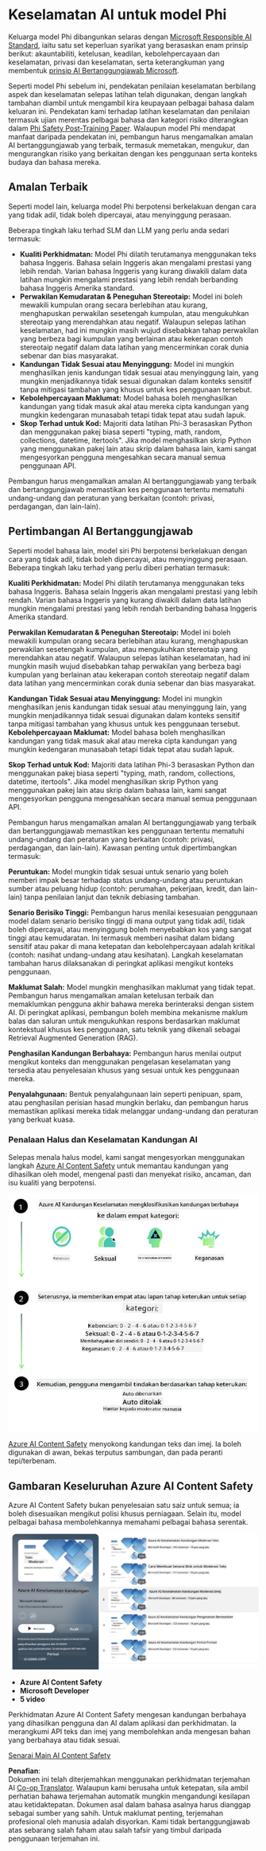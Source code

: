 <!--
CO_OP_TRANSLATOR_METADATA:
{
  "original_hash": "c8273672cc57df2be675407a1383aaf0",
  "translation_date": "2025-07-16T17:51:10+00:00",
  "source_file": "md/01.Introduction/01/01.AISafety.md",
  "language_code": "ms"
}
-->
# Keselamatan AI untuk model Phi  
Keluarga model Phi dibangunkan selaras dengan [Microsoft Responsible AI Standard](https://query.prod.cms.rt.microsoft.com/cms/api/am/binary/RE5cmFl), iaitu satu set keperluan syarikat yang berasaskan enam prinsip berikut: akauntabiliti, ketelusan, keadilan, kebolehpercayaan dan keselamatan, privasi dan keselamatan, serta keterangkuman yang membentuk [prinsip AI Bertanggungjawab Microsoft](https://www.microsoft.com/ai/responsible-ai).

Seperti model Phi sebelum ini, pendekatan penilaian keselamatan berbilang aspek dan keselamatan selepas latihan telah digunakan, dengan langkah tambahan diambil untuk mengambil kira keupayaan pelbagai bahasa dalam keluaran ini. Pendekatan kami terhadap latihan keselamatan dan penilaian termasuk ujian merentas pelbagai bahasa dan kategori risiko diterangkan dalam [Phi Safety Post-Training Paper](https://arxiv.org/abs/2407.13833). Walaupun model Phi mendapat manfaat daripada pendekatan ini, pembangun harus mengamalkan amalan AI bertanggungjawab yang terbaik, termasuk memetakan, mengukur, dan mengurangkan risiko yang berkaitan dengan kes penggunaan serta konteks budaya dan bahasa mereka.

## Amalan Terbaik

Seperti model lain, keluarga model Phi berpotensi berkelakuan dengan cara yang tidak adil, tidak boleh dipercayai, atau menyinggung perasaan.

Beberapa tingkah laku terhad SLM dan LLM yang perlu anda sedari termasuk:

- **Kualiti Perkhidmatan:** Model Phi dilatih terutamanya menggunakan teks bahasa Inggeris. Bahasa selain Inggeris akan mengalami prestasi yang lebih rendah. Varian bahasa Inggeris yang kurang diwakili dalam data latihan mungkin mengalami prestasi yang lebih rendah berbanding bahasa Inggeris Amerika standard.  
- **Perwakilan Kemudaratan & Peneguhan Stereotaip:** Model ini boleh mewakili kumpulan orang secara berlebihan atau kurang, menghapuskan perwakilan sesetengah kumpulan, atau mengukuhkan stereotaip yang merendahkan atau negatif. Walaupun selepas latihan keselamatan, had ini mungkin masih wujud disebabkan tahap perwakilan yang berbeza bagi kumpulan yang berlainan atau kekerapan contoh stereotaip negatif dalam data latihan yang mencerminkan corak dunia sebenar dan bias masyarakat.  
- **Kandungan Tidak Sesuai atau Menyinggung:** Model ini mungkin menghasilkan jenis kandungan tidak sesuai atau menyinggung lain, yang mungkin menjadikannya tidak sesuai digunakan dalam konteks sensitif tanpa mitigasi tambahan yang khusus untuk kes penggunaan tersebut.  
- **Kebolehpercayaan Maklumat:** Model bahasa boleh menghasilkan kandungan yang tidak masuk akal atau mereka cipta kandungan yang mungkin kedengaran munasabah tetapi tidak tepat atau sudah lapuk.  
- **Skop Terhad untuk Kod:** Majoriti data latihan Phi-3 berasaskan Python dan menggunakan pakej biasa seperti "typing, math, random, collections, datetime, itertools". Jika model menghasilkan skrip Python yang menggunakan pakej lain atau skrip dalam bahasa lain, kami sangat mengesyorkan pengguna mengesahkan secara manual semua penggunaan API.

Pembangun harus mengamalkan amalan AI bertanggungjawab yang terbaik dan bertanggungjawab memastikan kes penggunaan tertentu mematuhi undang-undang dan peraturan yang berkaitan (contoh: privasi, perdagangan, dan lain-lain).

## Pertimbangan AI Bertanggungjawab

Seperti model bahasa lain, model siri Phi berpotensi berkelakuan dengan cara yang tidak adil, tidak boleh dipercayai, atau menyinggung perasaan. Beberapa tingkah laku terhad yang perlu diberi perhatian termasuk:

**Kualiti Perkhidmatan:** Model Phi dilatih terutamanya menggunakan teks bahasa Inggeris. Bahasa selain Inggeris akan mengalami prestasi yang lebih rendah. Varian bahasa Inggeris yang kurang diwakili dalam data latihan mungkin mengalami prestasi yang lebih rendah berbanding bahasa Inggeris Amerika standard.

**Perwakilan Kemudaratan & Peneguhan Stereotaip:** Model ini boleh mewakili kumpulan orang secara berlebihan atau kurang, menghapuskan perwakilan sesetengah kumpulan, atau mengukuhkan stereotaip yang merendahkan atau negatif. Walaupun selepas latihan keselamatan, had ini mungkin masih wujud disebabkan tahap perwakilan yang berbeza bagi kumpulan yang berlainan atau kekerapan contoh stereotaip negatif dalam data latihan yang mencerminkan corak dunia sebenar dan bias masyarakat.

**Kandungan Tidak Sesuai atau Menyinggung:** Model ini mungkin menghasilkan jenis kandungan tidak sesuai atau menyinggung lain, yang mungkin menjadikannya tidak sesuai digunakan dalam konteks sensitif tanpa mitigasi tambahan yang khusus untuk kes penggunaan tersebut.  
**Kebolehpercayaan Maklumat:** Model bahasa boleh menghasilkan kandungan yang tidak masuk akal atau mereka cipta kandungan yang mungkin kedengaran munasabah tetapi tidak tepat atau sudah lapuk.

**Skop Terhad untuk Kod:** Majoriti data latihan Phi-3 berasaskan Python dan menggunakan pakej biasa seperti "typing, math, random, collections, datetime, itertools". Jika model menghasilkan skrip Python yang menggunakan pakej lain atau skrip dalam bahasa lain, kami sangat mengesyorkan pengguna mengesahkan secara manual semua penggunaan API.

Pembangun harus mengamalkan amalan AI bertanggungjawab yang terbaik dan bertanggungjawab memastikan kes penggunaan tertentu mematuhi undang-undang dan peraturan yang berkaitan (contoh: privasi, perdagangan, dan lain-lain). Kawasan penting untuk dipertimbangkan termasuk:

**Peruntukan:** Model mungkin tidak sesuai untuk senario yang boleh memberi impak besar terhadap status undang-undang atau peruntukan sumber atau peluang hidup (contoh: perumahan, pekerjaan, kredit, dan lain-lain) tanpa penilaian lanjut dan teknik debiasing tambahan.

**Senario Berisiko Tinggi:** Pembangun harus menilai kesesuaian penggunaan model dalam senario berisiko tinggi di mana output yang tidak adil, tidak boleh dipercayai, atau menyinggung boleh menyebabkan kos yang sangat tinggi atau kemudaratan. Ini termasuk memberi nasihat dalam bidang sensitif atau pakar di mana ketepatan dan kebolehpercayaan adalah kritikal (contoh: nasihat undang-undang atau kesihatan). Langkah keselamatan tambahan harus dilaksanakan di peringkat aplikasi mengikut konteks penggunaan.

**Maklumat Salah:** Model mungkin menghasilkan maklumat yang tidak tepat. Pembangun harus mengamalkan amalan ketelusan terbaik dan memaklumkan pengguna akhir bahawa mereka berinteraksi dengan sistem AI. Di peringkat aplikasi, pembangun boleh membina mekanisme maklum balas dan saluran untuk mengukuhkan respons berdasarkan maklumat kontekstual khusus kes penggunaan, satu teknik yang dikenali sebagai Retrieval Augmented Generation (RAG).

**Penghasilan Kandungan Berbahaya:** Pembangun harus menilai output mengikut konteks dan menggunakan pengelasan keselamatan yang tersedia atau penyelesaian khusus yang sesuai untuk kes penggunaan mereka.

**Penyalahgunaan:** Bentuk penyalahgunaan lain seperti penipuan, spam, atau penghasilan perisian hasad mungkin berlaku, dan pembangun harus memastikan aplikasi mereka tidak melanggar undang-undang dan peraturan yang berkuat kuasa.

### Penalaan Halus dan Keselamatan Kandungan AI

Selepas menala halus model, kami sangat mengesyorkan menggunakan langkah [Azure AI Content Safety](https://learn.microsoft.com/azure/ai-services/content-safety/overview) untuk memantau kandungan yang dihasilkan oleh model, mengenal pasti dan menyekat risiko, ancaman, dan isu kualiti yang berpotensi.

![Phi3AISafety](../../../../../translated_images/01.phi3aisafety.c0d7fc42f5a5c40507c5e8be556615b8377a63b8764865d057d4faac3757a478.ms.png)

[Azure AI Content Safety](https://learn.microsoft.com/azure/ai-services/content-safety/overview) menyokong kandungan teks dan imej. Ia boleh digunakan di awan, bekas terputus sambungan, dan pada peranti tepi/terbenam.

## Gambaran Keseluruhan Azure AI Content Safety

Azure AI Content Safety bukan penyelesaian satu saiz untuk semua; ia boleh disesuaikan mengikut polisi khusus perniagaan. Selain itu, model pelbagai bahasa membolehkannya memahami pelbagai bahasa serentak.

![AIContentSafety](../../../../../translated_images/01.AIcontentsafety.a288819b8ce8da1a56cf708aff010a541799d002ae7ae84bb819b19ab8950591.ms.png)

- **Azure AI Content Safety**  
- **Microsoft Developer**  
- **5 video**

Perkhidmatan Azure AI Content Safety mengesan kandungan berbahaya yang dihasilkan pengguna dan AI dalam aplikasi dan perkhidmatan. Ia merangkumi API teks dan imej yang membolehkan anda mengesan bahan yang berbahaya atau tidak sesuai.

[Senarai Main AI Content Safety](https://www.youtube.com/playlist?list=PLlrxD0HtieHjaQ9bJjyp1T7FeCbmVcPkQ)

**Penafian**:  
Dokumen ini telah diterjemahkan menggunakan perkhidmatan terjemahan AI [Co-op Translator](https://github.com/Azure/co-op-translator). Walaupun kami berusaha untuk ketepatan, sila ambil perhatian bahawa terjemahan automatik mungkin mengandungi kesilapan atau ketidaktepatan. Dokumen asal dalam bahasa asalnya harus dianggap sebagai sumber yang sahih. Untuk maklumat penting, terjemahan profesional oleh manusia adalah disyorkan. Kami tidak bertanggungjawab atas sebarang salah faham atau salah tafsir yang timbul daripada penggunaan terjemahan ini.